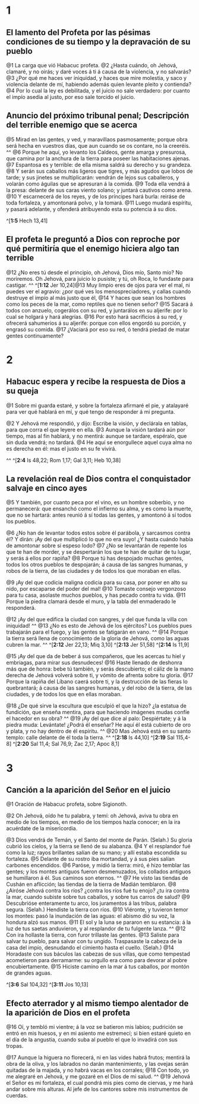 # 1 
## El lamento del Profeta por las pésimas condiciones de su tiempo y la depravación de su pueblo
@1 La carga que vió Habacuc profeta. @2 ¿Hasta cuándo, oh Jehová, clamaré, y no oirás; y daré voces á ti á causa de la violencia, y no salvarás? @3 ¿Por qué me haces ver iniquidad, y haces que mire molestia, y saco y violencia delante de mí, habiendo además quien levante pleito y contienda? @4 Por lo cual la ley es debilitada, y el juicio no sale verdadero: por cuanto el impío asedia al justo, por eso sale torcido el juicio. 


## Anuncio del próximo tribunal penal; Descripción del terrible enemigo que se acerca
@5 Mirad en las gentes, y ved, y maravillaos pasmosamente; porque obra será hecha en vuestros días, que aun cuando se os contare, no la creeréis. ^^ @6 Porque he aquí, yo levanto los Caldeos, gente amarga y presurosa, que camina por la anchura de la tierra para poseer las habitaciones ajenas. @7 Espantosa es y terrible: de ella misma saldrá su derecho y su grandeza. @8 Y serán sus caballos más ligeros que tigres, y más agudos que lobos de tarde; y sus jinetes se multiplicarán: vendrán de lejos sus caballeros, y volarán como águilas que se apresuran á la comida. @9 Toda ella vendrá á la presa: delante de sus caras viento solano; y juntará cautivos como arena. @10 Y escarnecerá de los reyes, y de los príncipes hará burla: reiráse de toda fortaleza, y amontonará polvo, y la tomará. @11 Luego mudará espíritu, y pasará adelante, y ofenderá atribuyendo esta su potencia á su dios. 

^[**1:5** Hech 13,41]

## El profeta le preguntó a Dios con reproche por qué permitiría que el enemigo hiciera algo tan terrible
@12 ¿No eres tú desde el principio, oh Jehová, Dios mío, Santo mío? No moriremos. Oh Jehová, para juicio lo pusiste; y tú, oh Roca, lo fundaste para castigar. 
^^ 
^[**1:12** Jer 10,24]@13 Muy limpio eres de ojos para ver el mal, ni puedes ver el agravio: ¿por qué ves los menospreciadores, y callas cuando destruye el impío al más justo que él, @14 Y haces que sean los hombres como los peces de la mar, como reptiles que no tienen señor? @15 Sacará á todos con anzuelo, cogerálos con su red, y juntarálos en su aljerife: por lo cual se holgará y hará alegrías. @16 Por esto hará sacrificios á su red, y ofrecerá sahumerios á su aljerife: porque con ellos engordó su porción, y engrasó su comida. @17 ¿Vaciará por eso su red, ó tendrá piedad de matar gentes continuamente? 

# 2 
## Habacuc espera y recibe la respuesta de Dios a su queja
@1 Sobre mi guarda estaré, y sobre la fortaleza afirmaré el pie, y atalayaré para ver qué hablará en mí, y qué tengo de responder á mi pregunta. 

@2 Y Jehová me respondió, y dijo: Escribe la visión, y declárala en tablas, para que corra el que leyere en ella. @3 Aunque la visión tardará aún por tiempo, mas al fin hablará, y no mentirá: aunque se tardare, espéralo, que sin duda vendrá; no tardará. @4 He aquí se enorgullece aquel cuya alma no es derecha en él: mas el justo en su fe vivirá. 

^^ 
^[**2:4** Is 48,22; Rom 1,17; Gal 3,11; Heb 10,38]

## La revelación real de Dios contra el conquistador salvaje en cinco ayes
@5 Y también, por cuanto peca por el vino, es un hombre soberbio, y no permanecerá: que ensanchó como el infierno su alma, y es como la muerte, que no se hartará: antes reunió á sí todas las gentes, y amontonó á sí todos los pueblos. 

@6 ¿No han de levantar todos estos sobre él parábola, y sarcasmos contra él? Y dirán: ¡Ay del que multiplicó lo que no era suyo! ¿Y hasta cuándo había de amontonar sobre sí espeso lodo? @7 ¿No se levantarán de repente los que te han de morder, y se despertarán los que te han de quitar de tu lugar, y serás á ellos por rapiña? @8 Porque tú has despojado muchas gentes, todos los otros pueblos te despojarán; á causa de las sangres humanas, y robos de la tierra, de las ciudades y de todos los que moraban en ellas. 

@9 ¡Ay del que codicia maligna codicia para su casa, por poner en alto su nido, por escaparse del poder del mal! @10 Tomaste consejo vergonzoso para tu casa, asolaste muchos pueblos, y has pecado contra tu vida. @11 Porque la piedra clamará desde el muro, y la tabla del enmaderado le responderá. 

@12 ¡Ay del que edifica la ciudad con sangres, y del que funda la villa con iniquidad! ^^ @13 ¿No es esto de Jehová de los ejércitos? Los pueblos pues trabajarán para el fuego, y las gentes se fatigarán en vano. ^^ @14 Porque la tierra será llena de conocimiento de la gloria de Jehová, como las aguas cubren la mar. 
^^ 
^[**2:12** Jer 22,13; Miq 3,10] ^[**2:13** Jer 51,58] ^[**2:14** Is 11,9]

@15 ¡Ay del que da de beber á sus compañeros, que les acercas tu hiel y embriagas, para mirar sus desnudeces! @16 Haste llenado de deshonra más que de honra: bebe tú también, y serás descubierto; el cáliz de la mano derecha de Jehová volverá sobre ti, y vómito de afrenta sobre tu gloria. @17 Porque la rapiña del Líbano caerá sobre ti, y la destrucción de las fieras lo quebrantará; á causa de las sangres humanas, y del robo de la tierra, de las ciudades, y de todos los que en ellas moraban. 

@18 ¿De qué sirve la escultura que esculpió el que la hizo? ¿la estatua de fundición, que enseña mentira, para que haciendo imágenes mudas confíe el hacedor en su obra? ^^ @19 ¡Ay del que dice al palo: Despiértate; y á la piedra muda: Levántate! ¿Podrá él enseñar? He aquí él está cubierto de oro y plata, y no hay dentro de él espíritu. ^^ @20 Mas Jehová está en su santo templo: calle delante de él toda la tierra. ^^ 
^[**2:18** Is 44,10] ^[**2:19** Sal 115,4-8] ^[**2:20** Sal 11,4; Sal 76,9; Zac 2,17; Apoc 8,1] 

# 3 
## Canción a la aparición del Señor en el juicio
@1 Oración de Habacuc profeta, sobre Sigionoth. 

@2 Oh Jehová, oído he tu palabra, y temí: oh Jehová, aviva tu obra en medio de los tiempos, en medio de los tiempos hazla conocer; en la ira acuérdate de la misericordia. 

@3 Dios vendrá de Temán, y el Santo del monte de Parán. (Selah.) Su gloria cubrió los cielos, y la tierra se llenó de su alabanza. @4 Y el resplandor fué como la luz; rayos brillantes salían de su mano; y allí estaba escondida su fortaleza. @5 Delante de su rostro iba mortandad, y á sus pies salían carbones encendidos. @6 Paróse, y midió la tierra: miró, é hizo temblar las gentes; y los montes antiguos fueron desmenuzados, los collados antiguos se humillaron á él. Sus caminos son eternos. ^^ @7 He visto las tiendas de Cushán en aflicción; las tiendas de la tierra de Madián temblaron. @8 ¿Airóse Jehová contra los ríos? ¿contra los ríos fué tu enojo? ¿tu ira contra la mar, cuando subiste sobre tus caballos, y sobre tus carros de salud? @9 Descubrióse enteramente tu arco, los juramentos á las tribus, palabra segura. (Selah.) Hendiste la tierra con ríos. @10 Viéronte, y tuvieron temor los montes: pasó la inundación de las aguas: el abismo dió su voz, la hondura alzó sus manos. @11 El sol y la luna se pararon en su estancia: á la luz de tus saetas anduvieron, y al resplandor de tu fulgente lanza. ^^ @12 Con ira hollaste la tierra, con furor trillaste las gentes. @13 Saliste para salvar tu pueblo, para salvar con tu ungido. Traspasaste la cabeza de la casa del impío, desnudando el cimiento hasta el cuello. (Selah.) @14 Horadaste con sus báculos las cabezas de sus villas, que como tempestad acometieron para derramarme: su orgullo era como para devorar al pobre encubiertamente. @15 Hiciste camino en la mar á tus caballos, por montón de grandes aguas. 

^[**3:6** Sal 104,32] ^[**3:11** Jos 10,13]

## Efecto aterrador y al mismo tiempo alentador de la aparición de Dios en el profeta
@16 Oí, y tembló mi vientre; á la voz se batieron mis labios; pudrición se entró en mis huesos, y en mi asiento me estremecí; si bien estaré quieto en el día de la angustia, cuando suba al pueblo el que lo invadirá con sus tropas. 

@17 Aunque la higuera no florecerá, ni en las vides habrá frutos; mentirá la obra de la oliva, y los labrados no darán mantenimiento, y las ovejas serán quitadas de la majada, y no habrá vacas en los corrales; @18 Con todo, yo me alegraré en Jehová, y me gozaré en el Dios de mi salud. ^^ @19 Jehová el Señor es mi fortaleza, el cual pondrá mis pies como de ciervas, y me hará andar sobre mis alturas. Al jefe de los cantores sobre mis instrumentos de cuerdas. 